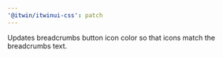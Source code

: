```yaml
---
'@itwin/itwinui-css': patch
---
```


Updates breadcrumbs button icon color so that icons match the breadcrumbs text.
